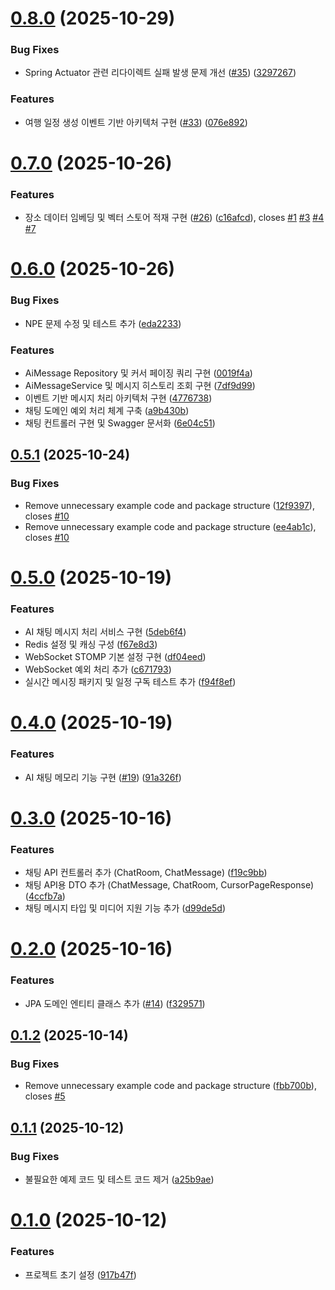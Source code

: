 # [0.8.0](https://github.com/swyp-web-11-team-4/airoad-backend/compare/v0.7.0...v0.8.0) (2025-10-29)


### Bug Fixes

* Spring Actuator 관련 리다이렉트 실패 발생 문제 개선 ([#35](https://github.com/swyp-web-11-team-4/airoad-backend/issues/35)) ([3297267](https://github.com/swyp-web-11-team-4/airoad-backend/commit/3297267d6887ef37ea821a8feb1b423767069ba2))


### Features

* 여행 일정 생성 이벤트 기반 아키텍처 구현 ([#33](https://github.com/swyp-web-11-team-4/airoad-backend/issues/33)) ([076e892](https://github.com/swyp-web-11-team-4/airoad-backend/commit/076e8921e6641ce81d4fc2d27af24d74b38b9eae))

# [0.7.0](https://github.com/swyp-web-11-team-4/airoad-backend/compare/v0.6.0...v0.7.0) (2025-10-26)


### Features

* 장소 데이터 임베딩 및 벡터 스토어 적재 구현 ([#26](https://github.com/swyp-web-11-team-4/airoad-backend/issues/26)) ([c16afcd](https://github.com/swyp-web-11-team-4/airoad-backend/commit/c16afcdedeed0c96c895041286618c36c61d6640)), closes [#1](https://github.com/swyp-web-11-team-4/airoad-backend/issues/1) [#3](https://github.com/swyp-web-11-team-4/airoad-backend/issues/3) [#4](https://github.com/swyp-web-11-team-4/airoad-backend/issues/4) [#7](https://github.com/swyp-web-11-team-4/airoad-backend/issues/7)

# [0.6.0](https://github.com/swyp-web-11-team-4/airoad-backend/compare/v0.5.1...v0.6.0) (2025-10-26)


### Bug Fixes

* NPE 문제 수정 및 테스트 추가 ([eda2233](https://github.com/swyp-web-11-team-4/airoad-backend/commit/eda223316c053560f4d5d38016e60d101a4b1933))


### Features

* AiMessage Repository 및 커서 페이징 쿼리 구현 ([0019f4a](https://github.com/swyp-web-11-team-4/airoad-backend/commit/0019f4a5d72fe5156d99b73bfab938347ee02933))
* AiMessageService 및 메시지 히스토리 조회 구현 ([7df9d99](https://github.com/swyp-web-11-team-4/airoad-backend/commit/7df9d9931aa0c3c9fbbc7e1df81ce6b3e3f6020e))
* 이벤트 기반 메시지 처리 아키텍처 구현 ([4776738](https://github.com/swyp-web-11-team-4/airoad-backend/commit/47767388a72dc0743ad45edba50ce0bf8f054999))
* 채팅 도메인 예외 처리 체계 구축 ([a9b430b](https://github.com/swyp-web-11-team-4/airoad-backend/commit/a9b430b635e95a452ac27927e8351dd1c058d421))
* 채팅 컨트롤러 구현 및 Swagger 문서화 ([6e04c51](https://github.com/swyp-web-11-team-4/airoad-backend/commit/6e04c5128517f40a451edce64864d8bc7c30f5dd))

## [0.5.1](https://github.com/swyp-web-11-team-4/airoad-backend/compare/v0.5.0...v0.5.1) (2025-10-24)


### Bug Fixes

* Remove unnecessary example code and package structure ([12f9397](https://github.com/swyp-web-11-team-4/airoad-backend/commit/12f9397fd4624a73f46192ac700eca25ed289474)), closes [#10](https://github.com/swyp-web-11-team-4/airoad-backend/issues/10)
* Remove unnecessary example code and package structure ([ee4ab1c](https://github.com/swyp-web-11-team-4/airoad-backend/commit/ee4ab1c3d4ff33b0b392ff8f69917342fc813b22)), closes [#10](https://github.com/swyp-web-11-team-4/airoad-backend/issues/10)

# [0.5.0](https://github.com/swyp-web-11-team-4/airoad-backend/compare/v0.4.0...v0.5.0) (2025-10-19)


### Features

* AI 채팅 메시지 처리 서비스 구현 ([5deb6f4](https://github.com/swyp-web-11-team-4/airoad-backend/commit/5deb6f451fa4e004afc0e351450cea8d91b7660d))
* Redis 설정 및 캐싱 구성 ([f67e8d3](https://github.com/swyp-web-11-team-4/airoad-backend/commit/f67e8d3e35573b80c66312486e24313d91fe0492))
* WebSocket STOMP 기본 설정 구현 ([df04eed](https://github.com/swyp-web-11-team-4/airoad-backend/commit/df04eedfd92757aba5326a09f6abb04736c389e2))
* WebSocket 예외 처리 추가 ([c671793](https://github.com/swyp-web-11-team-4/airoad-backend/commit/c671793425703e52bc99ad1e32f89883e572f7f4))
* 실시간 메시징 패키지 및 일정 구독 테스트 추가 ([f94f8ef](https://github.com/swyp-web-11-team-4/airoad-backend/commit/f94f8efe4c488e9babe47528b29cd15175c687fd))

# [0.4.0](https://github.com/swyp-web-11-team-4/airoad-backend/compare/v0.3.0...v0.4.0) (2025-10-19)


### Features

* AI 채팅 메모리 기능 구현 ([#19](https://github.com/swyp-web-11-team-4/airoad-backend/issues/19)) ([91a326f](https://github.com/swyp-web-11-team-4/airoad-backend/commit/91a326f75b60f8035258d3a87f3076570151bca2))

# [0.3.0](https://github.com/swyp-web-11-team-4/airoad-backend/compare/v0.2.0...v0.3.0) (2025-10-16)


### Features

* 채팅 API 컨트롤러 추가 (ChatRoom, ChatMessage) ([f19c9bb](https://github.com/swyp-web-11-team-4/airoad-backend/commit/f19c9bb11ffc80e26db04bc902d1830c8a36ca40))
* 채팅 API용 DTO 추가 (ChatMessage, ChatRoom, CursorPageResponse) ([4ccfb7a](https://github.com/swyp-web-11-team-4/airoad-backend/commit/4ccfb7abb32d8d7a0a725faaf1d18feb4493a629))
* 채팅 메시지 타입 및 미디어 지원 기능 추가 ([d99de5d](https://github.com/swyp-web-11-team-4/airoad-backend/commit/d99de5d37bb9d7c46433d4c7edd1ebc0ad176a75))

# [0.2.0](https://github.com/swyp-web-11-team-4/airoad-backend/compare/v0.1.2...v0.2.0) (2025-10-16)


### Features

* JPA 도메인 엔티티 클래스 추가 ([#14](https://github.com/swyp-web-11-team-4/airoad-backend/issues/14)) ([f329571](https://github.com/swyp-web-11-team-4/airoad-backend/commit/f32957136c7b66978fb5428f0e34a750bfe93d00))

## [0.1.2](https://github.com/swyp-web-11-team-4/airoad-backend/compare/v0.1.1...v0.1.2) (2025-10-14)


### Bug Fixes

* Remove unnecessary example code and package structure ([fbb700b](https://github.com/swyp-web-11-team-4/airoad-backend/commit/fbb700b1caa2e3dfc57f7a317cbe5ddb06ce3800)), closes [#5](https://github.com/swyp-web-11-team-4/airoad-backend/issues/5)

## [0.1.1](https://github.com/swyp-web-11-team-4/airoad-backend/compare/v0.1.0...v0.1.1) (2025-10-12)


### Bug Fixes

* 불필요한 예제 코드 및 테스트 코드 제거 ([a25b9ae](https://github.com/swyp-web-11-team-4/airoad-backend/commit/a25b9ae1b7a3e17281b5cb047234978b98f69b3b))

# [0.1.0](https://github.com/swyp-web-11-team-4/airoad-backend/compare/v0.0.1...v0.1.0) (2025-10-12)


### Features

* 프로젝트 초기 설정 ([917b47f](https://github.com/swyp-web-11-team-4/airoad-backend/commit/917b47fade61a098d4b142fc7e288c5faf07617c))
